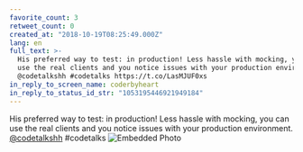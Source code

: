 ```yaml
---
favorite_count: 3
retweet_count: 0
created_at: "2018-10-19T08:25:49.000Z"
lang: en
full_text: >-
  His preferred way to test: in production! Less hassle with mocking, you can
  use the real clients and you notice issues with your production environment.
  @codetalkshh #codetalks https://t.co/LasMJUF0xs
in_reply_to_screen_name: coderbyheart
in_reply_to_status_id_str: "1053195446921949184"
---
```


His preferred way to test: in production! Less hassle with mocking, you can use
the real clients and you notice issues with your production environment.
[@codetalkshh](https://twitter.com/codetalkshh) #codetalks
![Embedded Photo](https://twitter-media-coderbyheart.s3.eu-north-1.amazonaws.com/1053200535489265664-Dp24Si7XcAAAgCI.jpg)
